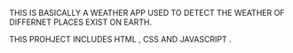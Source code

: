 THIS IS BASICALLY A WEATHER APP USED TO DETECT THE WEATHER OF DIFFERNET PLACES EXIST ON EARTH.

THIS PROHJECT INCLUDES HTML , CSS AND JAVASCRIPT .
